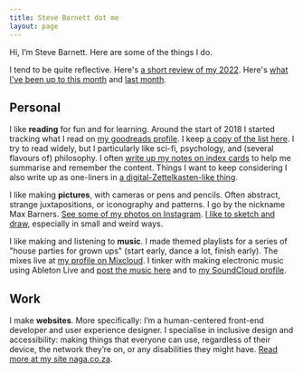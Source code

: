 ```yaml
---
title: Steve Barnett dot me
layout: page
---
```


Hi, I’m Steve Barnett. Here are some of the things I do.

I tend to be quite reflective. Here's [a short review of my 2022](/review/2022/). Here's [what I've been up to this month](/this-month/) and [last month](/last-month).

## Personal

I like **reading** for fun and for learning. Around the start of 2018 I started tracking what I read on [my goodreads profile](https://www.goodreads.com/max_barners). I keep [a copy of the list here](/reading/). I try to read widely, but I particularly like sci-fi, psychology, and (several flavours of) philosophy. I often [write up my notes on index cards](/notes/) to help me summarise and remember the content. Things I want to keep considering I also write up as one-liners in [a digital-Zettelkasten-like thing](/thinking/).

I like making **pictures**, with cameras or pens and pencils. Often abstract, strange juxtapositions, or iconography and patterns. I go by the nickname Max Barners. [See some of my photos on Instagram](https://www.instagram.com/maxbarners/). [I like to sketch and draw](/art/), especially in small and weird ways.

I like making and listening to **music**. I made themed playlists for a series of "house parties for grown ups" (start early, dance a lot, finish early). The mixes live at [my profile on Mixcloud](https://www.mixcloud.com/MaxBarners/). I tinker with making electronic music using Ableton Live and [post the music here](/music/) and to [my SoundCloud profile](https://soundcloud.com/maxbarners).
  
## Work

I make **websites**. More specifically: I’m a human-centered front-end developer and user experience designer. I specialise in inclusive design and accessibility: making things that everyone can use, regardless of their device, the network they’re on, or any disabilities they might have. [Read more at my site naga.co.za](https://naga.co.za/).